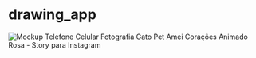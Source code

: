 # drawing_app
![Mockup Telefone Celular Fotografia Gato Pet Amei Corações Animado Rosa - Story para Instagram](https://user-images.githubusercontent.com/69631288/163578229-635c60c3-7e2c-4203-8833-7ecc2d6c190b.png)
